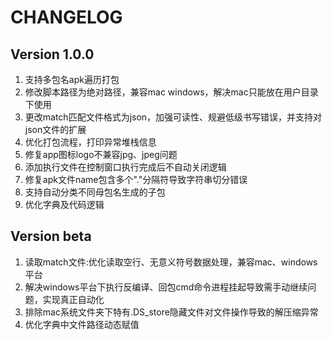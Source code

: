 # CHANGELOG


## Version 1.0.0

1. 支持多包名apk遍历打包
2. 修改脚本路径为绝对路径，兼容mac windows，解决mac只能放在用户目录下使用
3. 更改match匹配文件格式为json，加强可读性、规避低级书写错误，并支持对json文件的扩展
4. 优化打包流程，打印异常堆栈信息
5. 修复app图标logo不兼容jpg、jpeg问题
6. 添加执行文件在控制窗口执行完成后不自动关闭逻辑
7. 修复apk文件name包含多个"."分隔符导致字符串切分错误
8. 支持自动分类不同母包名生成的子包
9. 优化字典及代码逻辑



## Version beta

1. 读取match文件:优化读取空行、无意义符号数据处理，兼容mac、windows平台
2. 解决windows平台下执行反编译、回包cmd命令进程挂起导致需手动继续问题，实现真正自动化
3. 排除mac系统文件夹下特有.DS_store隐藏文件对文件操作导致的解压缩异常
4. 优化字典中文件路径动态赋值
